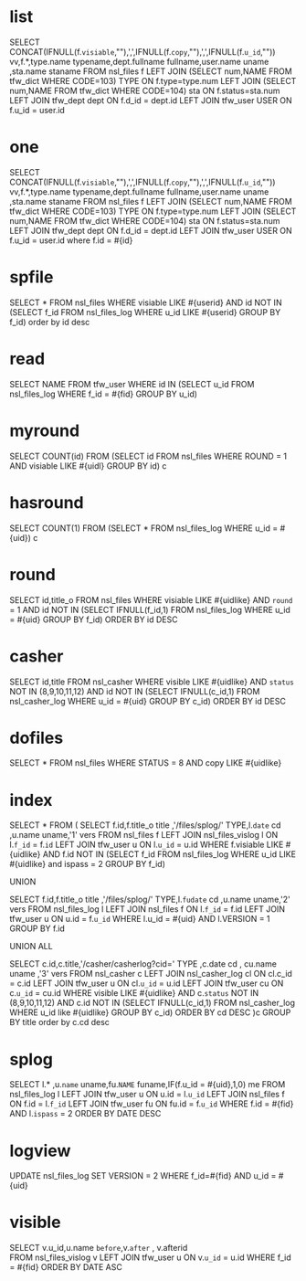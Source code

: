 list
===
SELECT CONCAT(IFNULL(f.`visiable`,""),',',IFNULL(f.`copy`,""),',',IFNULL(f.`u_id`,"")) vv,f.*,type.name typename,dept.fullname fullname,user.name uname ,sta.name staname
FROM nsl_files f
LEFT JOIN (SELECT num,NAME FROM tfw_dict WHERE CODE=103) TYPE ON f.type=type.num
LEFT JOIN (SELECT num,NAME FROM tfw_dict WHERE CODE=104) sta ON f.status=sta.num
LEFT JOIN tfw_dept dept ON f.d_id = dept.id 
LEFT JOIN tfw_user USER ON f.u_id = user.id

one
===
SELECT CONCAT(IFNULL(f.`visiable`,""),',',IFNULL(f.`copy`,""),',',IFNULL(f.`u_id`,"")) vv,f.*,type.name typename,dept.fullname fullname,user.name uname ,sta.name staname
FROM nsl_files f
LEFT JOIN (SELECT num,NAME FROM tfw_dict WHERE CODE=103) TYPE ON f.type=type.num
LEFT JOIN (SELECT num,NAME FROM tfw_dict WHERE CODE=104) sta ON f.status=sta.num
LEFT JOIN tfw_dept dept ON f.d_id = dept.id 
LEFT JOIN tfw_user USER ON f.u_id = user.id
where f.id = #{id}


spfile
===
SELECT * FROM nsl_files 
WHERE visiable LIKE #{userid}
AND id NOT IN (SELECT f_id FROM nsl_files_log WHERE u_id LIKE #{userid} GROUP BY f_id)
order by id desc


read
===
SELECT NAME FROM  tfw_user  WHERE id IN (SELECT u_id FROM nsl_files_log WHERE f_id = #{fid} GROUP BY u_id)


myround
===
SELECT COUNT(id) FROM (SELECT id FROM nsl_files WHERE ROUND = 1 AND visiable LIKE #{uidl} GROUP BY id) c

hasround
===
SELECT COUNT(1) FROM (SELECT *  FROM nsl_files_log WHERE u_id = #{uid}) c

round
===
SELECT id,title_o FROM nsl_files 
WHERE visiable LIKE #{uidlike}
AND `round` = 1 
AND id NOT IN (SELECT IFNULL(f_id,1) FROM nsl_files_log WHERE u_id = #{uid} GROUP BY f_id) 
ORDER BY id DESC


casher
===
SELECT id,title FROM nsl_casher 
WHERE visible LIKE #{uidlike}
AND `status` NOT IN (8,9,10,11,12)
AND id NOT IN (SELECT IFNULL(c_id,1) FROM nsl_casher_log WHERE u_id = #{uid} GROUP BY c_id) 
ORDER BY id DESC

dofiles
===
SELECT * FROM nsl_files WHERE STATUS = 8 AND copy LIKE #{uidlike}


index
===
SELECT * FROM (
SELECT f.id,f.title_o title ,'/files/splog/' TYPE,l.`date` cd ,u.name uname,'1' vers
FROM nsl_files  f
LEFT JOIN nsl_files_vislog l ON l.`f_id` = f.`id`
LEFT JOIN tfw_user u ON l.`u_id` = u.id 
WHERE f.visiable LIKE #{uidlike}
AND f.id NOT IN (SELECT f_id FROM nsl_files_log WHERE u_id LIKE #{uidlike} and ispass = 2 GROUP BY f_id)

UNION

SELECT f.id,f.title_o title ,'/files/splog/' TYPE,l.`fudate` cd ,u.name uname,'2' vers
FROM nsl_files_log l
LEFT JOIN  nsl_files f ON l.`f_id` = f.id
LEFT JOIN  tfw_user u ON u.id = f.`u_id`
WHERE l.u_id = #{uid}
AND l.VERSION = 1
GROUP BY f.id

UNION ALL

SELECT c.id,c.title,'/casher/casherlog?cid=' TYPE ,c.date cd , cu.name uname ,'3' vers
FROM nsl_casher c
LEFT JOIN nsl_casher_log cl ON cl.c_id = c.id
LEFT JOIN tfw_user u ON cl.`u_id` = u.id
LEFT JOIN tfw_user cu ON c.`u_id` = cu.id
WHERE visible LIKE #{uidlike}
AND c.`status` NOT IN (8,9,10,11,12)
AND c.id NOT IN (SELECT IFNULL(c_id,1) FROM nsl_casher_log WHERE u_id like #{uidlike} GROUP BY c_id)
ORDER BY cd DESC
)c
GROUP BY title
order by c.cd desc





splog
===
SELECT l.* ,u.`name` uname,fu.`NAME` funame,IF(f.u_id = #{uid},1,0) me
FROM nsl_files_log l
LEFT JOIN tfw_user u ON u.id = l.`u_id`
LEFT JOIN nsl_files f ON f.id = l.`f_id`
LEFT JOIN tfw_user fu ON fu.id = f.`u_id`
WHERE f.id = #{fid}
AND l.`ispass` = 2
ORDER BY DATE DESC


logview
===
UPDATE nsl_files_log SET VERSION = 2 WHERE f_id=#{fid} AND u_id = #{uid}


visible
===
SELECT v.u_id,u.name `before`,v.`after` , v.afterid  
FROM nsl_files_vislog v
LEFT JOIN tfw_user u ON  v.`u_id` = u.id
WHERE f_id = #{fid} ORDER BY DATE ASC